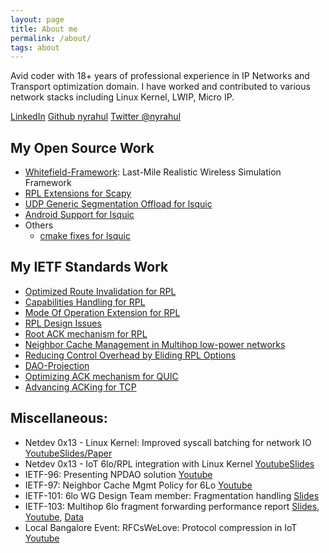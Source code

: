 ```yaml
---
layout: page
title: About me
permalink: /about/
tags: about
---
```


Avid coder with 18+ years of professional experience in IP Networks and
Transport optimization domain. I have worked and contributed to various network
stacks including Linux Kernel, LWIP, Micro IP.

[LinkedIn](https://www.linkedin.com/in/rahul-jadhav-a0485310/)
[Github nyrahul](https://github.com/nyrahul)
[Twitter @nyrahul](https://twitter.com/nyrahul)

## My Open Source Work

* [Whitefield-Framework][1]: Last-Mile Realistic Wireless Simulation Framework
* [RPL Extensions for Scapy](https://github.com/secdev/scapy/pull/2663)
* [UDP Generic Segmentation Offload for lsquic](https://github.com/litespeedtech/lsquic/pull/135)
* [Android Support for lsquic](https://github.com/litespeedtech/lsquic/pull/132)
* Others
    * [cmake fixes for lsquic](https://github.com/litespeedtech/lsquic/pull/134)

## My IETF Standards Work

* [Optimized Route Invalidation for RPL](https://tools.ietf.org/html/draft-ietf-roll-efficient-npdao)
* [Capabilities Handling for RPL](https://datatracker.ietf.org/doc/draft-ietf-roll-capabilities/)
* [Mode Of Operation Extension for RPL](https://tools.ietf.org/html/draft-ietf-roll-mopex)
* [RPL Design Issues](https://tools.ietf.org/html/draft-ietf-roll-rpl-observations)
* [Root ACK mechanism for RPL](https://tools.ietf.org/html/draft-jadhav-roll-storing-rootack)
* [Neighbor Cache Management in Multihop low-power networks](https://tools.ietf.org/html/draft-ietf-lwig-nbr-mgmt-policy)
* [Reducing Control Overhead by Eliding RPL Options](https://tools.ietf.org/html/draft-thubert-roll-eliding-dio-information)
* [DAO-Projection](https://datatracker.ietf.org/doc/draft-ietf-roll-dao-projection/)
* [Optimizing ACK mechanism for QUIC](https://datatracker.ietf.org/doc/draft-li-quic-optimizing-ack-in-wlan/)
* [Advancing ACKing for TCP](https://tools.ietf.org/html/draft-li-tcpm-advancing-ack-for-wireless)

## Miscellaneous:

* Netdev 0x13 - Linux Kernel: Improved syscall batching for network IO [Youtube](https://www.youtube.com/watch?v=hJrXbqttJC4)[Slides/Paper](https://netdevconf.info/0x13/session.html?talk-syscall-batch)
* Netdev 0x13 - IoT 6lo/RPL integration with Linux Kernel [Youtube](https://www.youtube.com/watch?v=HyJt_0GvPxA&feature=youtu.be&list=PLrninrcyMo3I_VSKwLF4hso6_Iq9b73Dm&t=3382)[Slides](https://netdevconf.info/0x13/session.html?workshop-on-iot-related-mac-layers-header-compressions-and-routing-protocols)
* IETF-96: Presenting NPDAO solution [Youtube](https://youtu.be/ZZ3RIHfprLw?list=PLC86T-6ZTP5i0Bp03yAK5oWrxMMwBjIq7&t=4352)
* IETF-97: Neighbor Cache Mgmt Policy for 6Lo [Youtube](https://youtu.be/1eu2KkTKEKQ?list=PLC86T-6ZTP5gtLuoSjpTGO_mS5Ly2pfIS&t=2364)
* IETF-101: 6lo WG Design Team member: Fragmentation handling [Slides](https://datatracker.ietf.org/meeting/101/materials/slides-101-6lo-fragmentation-design-team-formation-update-00)
* IETF-103: Multihop 6lo fragment forwarding performance report [Slides](https://datatracker.ietf.org/meeting/103/materials/slides-103-6lo-performance-report-on-6lo-fragment-forwarding-drafts-00), [Youtube](https://youtu.be/KdaDlMn_efc?t=3466), [Data](https://github.com/nyrahul/ietf-data/blob/master/6lo-fragfwd-perf-report.rst)
* Local Bangalore Event: RFCsWeLove: Protocol compression in IoT [Youtube](https://www.youtube.com/watch?v=yHa4ie1wqTY)


[1]: https://github.com/whitefield-framework/whitefield
